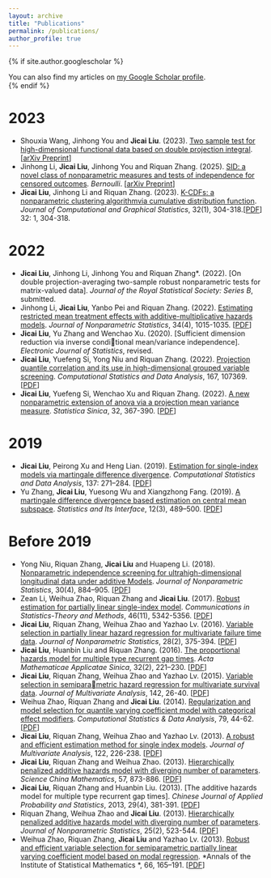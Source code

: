 ```yaml
---
layout: archive
title: "Publications"
permalink: /publications/
author_profile: true
---
```


{% if site.author.googlescholar %}
  <div class="wordwrap">You can also find my articles on <a href="{{site.author.googlescholar}}">my Google Scholar profile</a>.</div>
{% endif %}

# 2023
- Shouxia Wang, Jinhong You and **Jicai Liu**. (2023). [Two sample test for high-dimensional functional data based on double projection integral](https://arxiv.org/abs/2505.19974). [[arXiv Preprint](https://arxiv.org/abs/2505.19974)]
- Jinhong Li, **Jicai Liu**, Jinhong You and Riquan Zhang. (2025). [SID: a novel class of nonparametric measures and tests of independence for censored outcomes](https://arxiv.org/pdf/2412.06311). *Bernoulli*. [[arXiv Preprint](https://arxiv.org/pdf/2412.06311)]
- **Jicai Liu**, Jinhong Li and Riquan Zhang. (2023). [K-CDFs: a nonparametric clustering algorithmvia cumulative distribution function](https://doi.org/10.1080/10618600.2022.2091575). *Journal of Computational and Graphical Statistics*, 32(1), 304-318.[[PDF](https://www.tandfonline.com/doi/abs/10.1080/10618600.2022.2091575)]
32: 1, 304-318. 

# 2022
- **Jicai Liu**, Jinhong Li, Jinhong You and Riquan Zhang\*. (2022). [On double projection-averaging two-sample robust nonparametric tests for matrix-valued data]. *Journal of the Royal Statistical Society: Series B*, submitted.
- Jinhong Li, **Jicai Liu**, Yanbo Pei and Riquan Zhang. (2022). [Estimating restricted mean treatment effects with additive-multiplicative hazards models](https://doi.org/10.1080/10485252.2022.2108810). *Journal of Nonparametric Statistics*, 34(4), 1015-1035. [[PDF](https://www.tandfonline.com/doi/permissions/10.1080/10485252.2022.2108810?scroll=top)]
- **Jicai Liu**, Yu Zhang and Wenchao Xu. (2020). [Sufficient dimension reduction via inverse conditional mean/variance independence]. *Electronic Journal of Statistics*, revised.
- **Jicai Liu**, Yuefeng Si, Yong Niu and Riquan Zhang. (2022). [Projection quantile correlation and its use in high-dimensional grouped variable screening](https://doi.org/10.1016/j.csda.2021.107369). *Computational Statistics and Data Analysis*, 167, 107369. [[PDF](https://www.sciencedirect.com/science/article/abs/pii/S0167947321002036)]
- **Jicai Liu**, Yuefeng Si, Wenchao Xu and Riquan Zhang. (2022). [A new nonparametric extension of anova via a projection mean variance measure](doi:https://doi.org/10.5705/ss.202020.0236). *Statistica Sinica*, 32, 367-390. [[PDF](https://www3.stat.sinica.edu.tw/statistica/j32n1/j32n118/j32n118.html)]
# 2019
- **Jicai Liu**, Peirong Xu and Heng Lian. (2019). [Estimation for single-index models via martingale difference divergence](https://doi.org/10.1016/j.csda.2019.03.008). *Computational Statistics and Data Analysis*, 137: 271–284. [[PDF](https://www.sciencedirect.com/science/article/abs/pii/S0167947319300751)]
- Yu Zhang, **Jicai Liu**, Yuesong Wu and Xiangzhong Fang. (2019). [A martingale difference divergence based estimation on central mean subspace](https://dx.doi.org/10.4310/19-SII562). *Statistics and Its Interface*, 12(3), 489–500. [[PDF](https://link.intlpress.com/JDetail/1806634435980275715)]
# Before 2019
- Yong Niu, Riquan Zhang, **Jicai Liu** and Huapeng Li. (2018). [Nonparametric independence screening for ultrahigh-dimensional longitudinal data under additive Models](https://doi.org/10.1080/10485252.2018.1497797). *Journal of Nonparametric Statistics*, 30(4), 884–905. [[PDF](https://www.tandfonline.com/doi/full/10.1080/10485252.2018.1497797)]
- Zean Li, Weihua Zhao, Riquan Zhang and **Jicai Liu**. (2017). [Robust estimation for partially linear single-index model](https://doi.org/10.1080/03610926.2015.1100739). *Communications in Statistics-Theory and Methods*, 46(11), 5342-5356. [[PDF](https://www.tandfonline.com/doi/full/10.1080/03610926.2015.1100739)]
- **Jicai Liu**, Riquan Zhang, Weihua Zhao and Yazhao Lv. (2016). [Variable selection in partially linear hazard regression for multivariate failure time data](https://doi.org/10.1080/03610926.2015.1100739). *Journal of Nonparametric Statistics*, 28(2),  375-394. [[PDF](https://www.tandfonline.com/doi/full/10.1080/10485252.2016.1163355)]
- **Jicai Liu**, Huanbin Liu and Riquan Zhang. (2016). [The proportional hazards model for multiple type recurrent gap times](https://doi.org/10.1007/s10255-016-0551-3). *Acta Mathematicae Applicatae Sinica*, 32(2),  221–230. [[PDF](https://link.springer.com/article/10.1007/s10255-016-0551-3)]
- **Jicai Liu**, Riquan Zhang, Weihua Zhao and Yazhao Lv. (2015). [Variable selection in semiparametric hazard regression for multivariate survival data](https://doi.org/10.1016/j.jmva.2015.07.015). *Journal of Multivariate Analysis*, 142,  26-40. [[PDF](https://www.sciencedirect.com/science/article/pii/S0047259X15001864)]
- Weihua Zhao, Riquan Zhang and **Jicai Liu**. (2014). [Regularization and model selection for quantile varying coefficient model with categorical effect modifiers](https://doi.org/10.1016/j.csda.2014.05.003). *Computational Statistics & Data Analysis*, 79,  44-62. [[PDF](https://www.sciencedirect.com/science/article/abs/pii/S0167947314001431)]
- **Jicai Liu**, Riquan Zhang, Weihua Zhao and Yazhao Lv. (2013). [A robust and efficient estimation method for single index models](https://doi.org/10.1016/j.jmva.2013.08.007). *Journal of Multivariate Analysis*, 122, 226-238. [[PDF](https://www.sciencedirect.com/science/article/pii/S0047259X13001681)]
- **Jicai Liu**, Riquan Zhang and Weihua Zhao. (2013). [Hierarchically penalized additive hazards model with diverging number of parameters](https://doi.org/10.1007/s11425-013-4679-9). *Science China Mathematics*, 57, 873-886. [[PDF](https://link.springer.com/article/10.1007/s11425-013-4679-9)]
- **Jicai Liu**, Riquan Zhang and Huanbin Liu. (2013). [The additive hazards model for multiple type recurrent gap times]. *Chinese Journal of Applied Probability and Statistics*, 2013, 29(4), 381-391. [[PDF](https://aps.ecnu.edu.cn/en/article/id/8834)]
- Riquan Zhang, Weihua Zhao and **Jicai Liu**. (2013). [Hierarchically penalized additive hazards model with diverging number of parameters](https://doi.org/10.1080/10485252.2013.772179). *Journal of Nonparametric Statistics*, 25(2), 523-544. [[PDF](https://www.tandfonline.com/doi/abs/10.1080/10485252.2013.772179)]
- Weihua Zhao, Riquan Zhang, **Jicai Liu** and Yazhao Lv. (2013). [Robust and efficient variable selection for semiparametric partially linear varying coefficient model based on modal regression](https://doi.org/10.1007/s10463-013-0410-4). *Annals of the Institute of Statistical Mathematics *, 66, 165–191. [[PDF](https://link.springer.com/article/10.1007/s10463-013-0410-4)]

